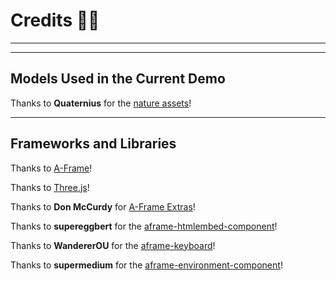 # Credits 🙏🏽
____
____

## Models Used in the Current Demo

Thanks to **Quaternius** for the [nature assets](https://www.patreon.com/posts/free-lowpoly-28007300)!

____

## Frameworks and Libraries

Thanks to [A-Frame](https://github.com/aframevr/aframe)!

Thanks to [Three.js](https://github.com/mrdoob/three.js/)!

Thanks to **Don McCurdy** for [A-Frame Extras](https://github.com/donmccurdy/aframe-extras)!

Thanks to **supereggbert** for the [aframe-htmlembed-component](https://github.com/supereggbert/aframe-htmlembed-component)!

Thanks to **WandererOU** for the [aframe-keyboard](https://github.com/WandererOU/aframe-keyboard)!

Thanks to **supermedium** for the [aframe-environment-component](https://github.com/supermedium/aframe-environment-component)!





